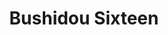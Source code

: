 --- 
title: "Bushidou Sixteen"
publishdate: "2019-8-19T16:48:46+02:00"
src: "https://365manga.net/manga/bushidou-sixteen"
image: "https://data.365manga.net/images/thumbnails/6485-bushidou-sixteen.jpg"
description: "From Animenewsnetwork: Bushidou Sixteen centers around two female competitors of another Japanese tradition, kendou (sword-fighting). Kaori is an accomplished kendou practitioner, but she finds herself facing an unexpected opponent in Sanae, a superficially weaker fighter who bests Kaori in a bout."
---